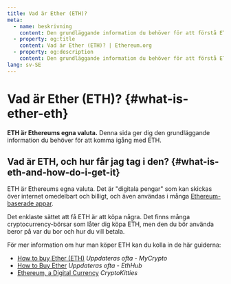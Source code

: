 ```yaml
---
title: Vad är Ether (ETH)?
meta:
  - name: beskrivning
    content: Den grundläggande information du behöver för att förstå ETH.
  - property: og:title
    content: Vad är Ether (ETH)? | Ethereum.org
  - property: og:description
    content: Den grundläggande information du behöver för att förstå ETH.
lang: sv-SE
---
```


# Vad är Ether (ETH)? {#what-is-ether-eth}

<div class="featured">

**ETH är Ethereums egna valuta.** Denna sida ger dig den grundläggande information du behöver för att komma igång med ETH.

</div>

## Vad är ETH, och hur får jag tag i den? {#what-is-eth-and-how-do-i-get-it}

ETH är Ethereums egna valuta. Det är "digitala pengar" som kan skickas över internet omedelbart och billigt, och även användas i många [Ethereum-baserade appar](/dapps/).

Det enklaste sättet att få ETH är att köpa några. Det finns många cryptocurrency-börsar som låter dig köpa ETH, men den du bör använda beror på var du bor och hur du vill betala.

För mer information om hur man köper ETH kan du kolla in de här guiderna:

- [How to buy Ether (ETH)](https://support.mycrypto.com/how-to/getting-started/how-to-buy-ether-with-usd) _Uppdateras ofta - MyCrypto_
- [How to Buy Ether](https://docs.ethhub.io/using-ethereum/how-to-buy-ether/) _Uppdateras ofta - EthHub_
- [Ethereum, a Digital Currency](https://www.cryptokitties.co/faq#ethereum-a-digital-currency) _CryptoKitties_
